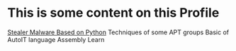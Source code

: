 <h1 color="red">This is some content on this Profile</h1>
<a href= "fb.com">Stealer Malware Based on Python</a>
<a>Techniques of some APT groups</a>
<a>Basic of AutoIT language </a>
<a>Assembly Learn</a>
